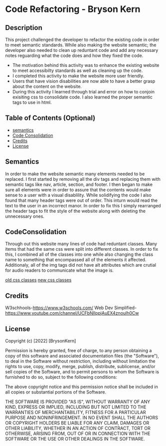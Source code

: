 # Code Refactoring - Bryson Kern

## Description

This project challenged the developer to refactor the existing code in order to meet semantic standards. While also making the website semantic; the developer also needed to clean up reduntant code and add any necessary notes reguarding what the code does and how they fixed the code.

- The motivation behind this activity was to enhance the existing website to meet accessibilty standards as well as cleaning up the code.
- I completed this activity to make the website more user friendly.
- Users that have vision disabilities are now able to have a better grasp about the content on the website.
- During this activity I learned through trial and error on how to conjoin exisiting css to consolidate code. I also learned the proper semantic tags to use in html.

## Table of Contents (Optional)

- [semantics](#Semantics)
- [Code Consolidation](#CodeConsolidation)
- [Credits](#credits)
- [License](#license)

## Semantics

In order to make the website semantic many elements needed to be replaced. I first started by removing all the div tags and replacing them with semantic tags like nav, article, section, and footer. I then began to make sure all elements were in order to assure that the contents would make sense to a user with a visual disablility. While solidifying the code I also found that many header tags were out of order. This inturn would read the text to the user in an incorrect manor. In order to fix this I simply rearranged the header tags to fit the style of the website along with deleting the unnecessary ones.

## CodeConsolidation

Through out this website many lines of code had reduntant classes. Many items that had the same css were split into different classes.
In order to fix this, I combined all of the classes into one while also changing the class name to something that encompassed all of the elements it affected. Additionaly, all of the img tags did not have alt attributes which are crutial for audio readers to communicate what the image is.

[old css classes](assets/images/oldcss.png)
[new css classes](assets/images/newcss.png)

## Credits

W3schhools-https://www.w3schools.com/
Web Dev Simplified-https://www.youtube.com/channel/UCFbNIlppjAuEX4znoulh0Cw

## License

Copyright (c) [2022] [BrysonKern]

Permission is hereby granted, free of charge, to any person obtaining a copy
of this software and associated documentation files (the "Software"), to deal
in the Software without restriction, including without limitation the rights
to use, copy, modify, merge, publish, distribute, sublicense, and/or sell
copies of the Software, and to permit persons to whom the Software is
furnished to do so, subject to the following conditions:

The above copyright notice and this permission notice shall be included in all
copies or substantial portions of the Software.

THE SOFTWARE IS PROVIDED "AS IS", WITHOUT WARRANTY OF ANY KIND, EXPRESS OR
IMPLIED, INCLUDING BUT NOT LIMITED TO THE WARRANTIES OF MERCHANTABILITY,
FITNESS FOR A PARTICULAR PURPOSE AND NONINFRINGEMENT. IN NO EVENT SHALL THE
AUTHORS OR COPYRIGHT HOLDERS BE LIABLE FOR ANY CLAIM, DAMAGES OR OTHER
LIABILITY, WHETHER IN AN ACTION OF CONTRACT, TORT OR OTHERWISE, ARISING FROM,
OUT OF OR IN CONNECTION WITH THE SOFTWARE OR THE USE OR OTHER DEALINGS IN THE
SOFTWARE.
